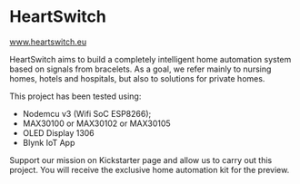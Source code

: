 # HeartSwitch

www.heartswitch.eu

HeartSwitch aims to build a completely intelligent home automation system based on signals from bracelets. As a goal, we refer mainly to nursing homes, hotels and hospitals, but also to solutions for private homes. 

This project has been tested using:
- Nodemcu v3 (Wifi SoC ESP8266);
- MAX30100 or MAX30102 or MAX30105
- OLED Display 1306
- Blynk IoT App

Support our mission on Kickstarter page and allow us to carry out this project. You will receive the exclusive home automation kit for the preview.
